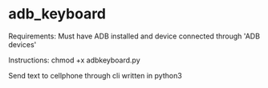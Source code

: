 # adb_keyboard
Requirements: Must have ADB installed and device connected through 'ADB devices'

Instructions: chmod +x adbkeyboard.py

Send text to cellphone through cli written in python3
